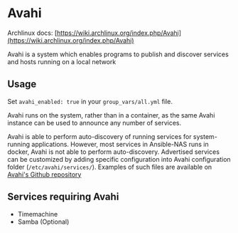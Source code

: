 # Avahi

Archlinux docs: [https://wiki.archlinux.org/index.php/Avahi](https://wiki.archlinux.org/index.php/Avahi)

Avahi is a system which enables programs to publish and discover services and hosts running on a local network

## Usage

Set `avahi_enabled: true` in your `group_vars/all.yml` file.

Avahi runs on the system, rather than in a container, as the same Avahi instance can be used to announce any number of services.

Avahi is able to perform auto-discovery of running services for system-running applications. However, most services in Ansible-NAS runs in docker, Avahi is not able to perform auto-discovery. Advertised services can be customized by adding specific configuration into Avahi configuration folder (`/etc/avahi/services/`). Examples of such files are available on [Avahi's Github repository](https://github.com/lathiat/avahi/blob/master/avahi-daemon/example.service)

## Services requiring Avahi

- Timemachine
- Samba (Optional)